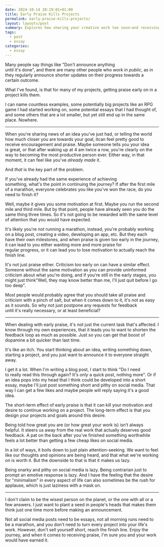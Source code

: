 ```yaml
---
date: 2024-10-14 20:19:01+01:00
title: Early Praise Kills Projects
permalink: early-praise-kills-projects/
layout: layouts/post
summary: Explores how sharing your creative work too soon—and receiving praise or criticism early—can sap motivation and derail projects, with advice to seek feedback later in the process for more meaningful results.
tags:
  - post
  - essay
categories:
  - essay
---
```


Many people say things like "Don't announce anything until it's done", and there are many other people who _work in public_, as in they regularly announce shorter updates on their progress towards a certain outcome.

What I've found, is that for many of my projects, getting praise early on in a project kills them.

I can name countless examples, some potentially big projects like an RPG game I had started working on, some potential essays that I had thought of, and some others that are a lot smaller, but yet still end up in the same place. Nowhere.

---

When you're sharing news of an idea you've just had, or telling the world how much closer you are towards your goal, itcan feel pretty good to receive encouragement and praise. Maybe someone tells you your idea is great, or that after waking up at 4 am twice a row, you're clearly on the way to becoming the most productive person ever. Either way, in that moment, it can feel like you've _already made_ it.

And _that_ is the key part of the problem.

If you've already had the same experience of achieving something, what's the point in continuing the journey? If after the first mile of a marathon, everyone celebrates you like you've won the race, do you need to finish it?

Well, maybe it gives you some motivation at first. Maybe you run the second mile and third mile. But by that point, people have already seen you do the same thing three times. So it's not going to be rewarded with the same level of attention that you would have expected.

It's likely you're not running a marathon, instead, you're probably working on a blog post, creating a video, developing an app, etc. But they each have their own milestones, and when praise is given too early in the journey, it can lead to you either wanting more and more praise for regular progress, or it can lead you to lose motivation to actually reach the finish line.

It's not just praise either. Criticism too early on can have a similar effect. Someone without the same motivation as you can provide uninformed criticism about what you're doing, and if you're still in the early stages, you might just think"Well, they may know better than me, I'll just quit before I go too deep".

Most people would probably agree that you should take all praise and criticism with a pinch of salt, but when it comes down to it, it's not as easy as it sounds. So why not just postpone any requests for feedback until it's really necessary, or at least beneficial?

---

When dealing with early praise, it's not just the current task that's affected. I know through my own experiences, that it leads you to want to shorten the feedback loop as much as possible. Just so you can get that boost of dopamine a bit quicker than last time.

It's like an itch. You start thinking about an idea, writing something down, starting a project, and you just want to announce it to everyone straight away.

I get it a lot. When I'm writing a blog post, I start to think "Do I need to really read this through again? It's _only_ a quick post, nothing more". Or if an idea pops into my head that I think could be developed into a short essay, maybe I'll just post something short and pithy on social media. That way I can get a few likes and maybe people will reply saying it's a good idea.

The short-term effect of early praise is that it can kill your motivation and desire to continue working on a project. The long-term effect is that you design your projects and goals around this desire.

Being told how great you are (or how great your work is) isn’t always helpful. It steers us away from the real work that actually deserves good feedback. A pat on the back after you've finished something worthwhile feels a lot better than getting a few cheap likes on social media.

In a lot of ways, it boils down to just plain attention-seeking. We want to feel like our thoughts and opinions are being heard, and that what we're working on is worth it. But the downside to that is that it makes us lazy.

Being snarky and pithy on social media is lazy. Being contrarian just to prompt an emotive response is lazy. And I have the feeling that the desire for "minimalism" in every aspect of life can also sometimes be the rush for applause, which is just laziness with a mask on.

---

I don't claim to be the wisest person on the planet, or the one with all or a few answers. I just want to plant a seed in people's heads that makes them think just one time more before making an announcement.

Not all social media posts need to be essays, not all morning runs need to be a marathon, and you don't need to turn every project into your life's work. However, don't sell yourself short, reach the finish line. Enjoy the journey, and when it comes to receiving praise, I'm sure you and your work would have earned it.
